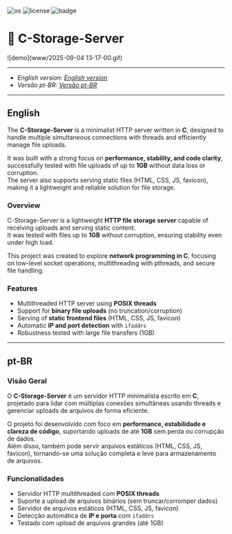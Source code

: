 ![os](https://camo.githubusercontent.com/e6d28433c0c1041770537fc7f5af3110f9d9cb0b8e8aded756769aebdba81135/68747470733a2f2f696d672e736869656c64732e696f2f62616467652f2d4c696e75782d677265793f6c6f676f3d6c696e7578)
![license](https://img.shields.io/badge/License-Unlicense-green)  ![badge](https://img.shields.io/badge/Lang-C-blue)

# 📁 C-Storage-Server  

![demo](www/2025-09-04 13-17-00.gif)


---

- *English version: [English version](#english)*  
- *Versão pt-BR: [Versão pt-BR](#pt-br)*  

---

## English  
The **C-Storage-Server** is a minimalist HTTP server written in **C**, designed to handle multiple simultaneous connections with threads and efficiently manage file uploads.  

It was built with a strong focus on **performance, stability, and code clarity**, successfully tested with file uploads of up to **1GB** without data loss or corruption.  
The server also supports serving static files (HTML, CSS, JS, favicon), making it a lightweight and reliable solution for file storage.  

### Overview  
C-Storage-Server is a lightweight **HTTP file storage server** capable of receiving uploads and serving static content.  
It was tested with files up to **1GB** without corruption, ensuring stability even under high load.  

This project was created to explore **network programming in C**, focusing on low-level socket operations, multithreading with pthreads, and secure file handling.  

### Features  
- Multithreaded HTTP server using **POSIX threads**  
- Support for **binary file uploads** (no truncation/corruption)  
- Serving of **static frontend files** (HTML, CSS, JS, favicon)  
- Automatic **IP and port detection** with `ifaddrs`  
- Robustness tested with large file transfers (1GB)  

---

## pt-BR  

### Visão Geral  
O **C-Storage-Server** é um servidor HTTP minimalista escrito em **C**, projetado para lidar com múltiplas conexões simultâneas usando threads e gerenciar uploads de arquivos de forma eficiente.  

O projeto foi desenvolvido com foco em **performance, estabilidade e clareza de código**, suportando uploads de até **1GB** sem perda ou corrupção de dados.  
Além disso, também pode servir arquivos estáticos (HTML, CSS, JS, favicon), tornando-se uma solução completa e leve para armazenamento de arquivos.  


### Funcionalidades  
- Servidor HTTP multithreaded com **POSIX threads**  
- Suporte a upload de arquivos binários (sem truncar/corromper dados)  
- Servidor de arquivos estáticos (HTML, CSS, JS, favicon)  
- Detecção automática de **IP e porta** com `ifaddrs`  
- Testado com upload de arquivos grandes (até 1GB)  
 
